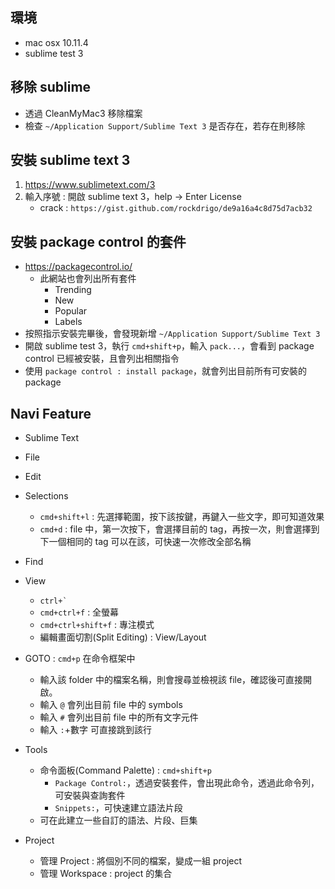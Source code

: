 ## 環境
- mac osx 10.11.4
- sublime test 3

## 移除 sublime

- 透過 CleanMyMac3 移除檔案
- 檢查 `~/Application Support/Sublime Text 3` 是否存在，若存在則移除

## 安裝 sublime text 3

1. https://www.sublimetext.com/3
2. 輸入序號 : 開啟 sublime text 3，help -> Enter License 
	- crack : `https://gist.github.com/rockdrigo/de9a16a4c8d75d7acb32`

## 安裝 package control 的套件

- <https://packagecontrol.io/>
	- 此網站也會列出所有套件
		- Trending
		- New
		- Popular
		- Labels
- 按照指示安裝完畢後，會發現新增 `~/Application Support/Sublime Text 3`
- 開啟 sublime test 3，執行 `cmd+shift+p`，輸入 `pack...`，會看到 package control 已經被安裝，且會列出相關指令
- 使用 `package control : install package`，就會列出目前所有可安裝的 package


## Navi Feature

- Sublime Text

- File

- Edit

- Selections
	- `cmd+shift+l` : 先選擇範圍，按下該按鍵，再鍵入一些文字，即可知道效果
	- `cmd+d` : file 中，第一次按下，會選擇目前的 tag，再按一次，則會選擇到下一個相同的 tag 可以在該，可快速一次修改全部名稱

- Find

- View
	- `` ctrl+` ``
	- `cmd+ctrl+f` : 全螢幕
	- `cmd+ctrl+shift+f` : 專注模式
	- 編輯畫面切割(Split Editing) : View/Layout

- GOTO : `cmd+p` 在命令框架中
	- 輸入該 folder 中的檔案名稱，則會搜尋並檢視該 file，確認後可直接開啟。
	- 輸入 `@` 會列出目前 file 中的 symbols
	- 輸入 `#` 會列出目前 file 中的所有文字元件
	- 輸入 `:`+數字 可直接跳到該行

- Tools
	- 命令面板(Command Palette) : `cmd+shift+p`
		- `Package Control:`，透過安裝套件，會出現此命令，透過此命令列，可安裝與查詢套件
		- `Snippets:`，可快速建立語法片段
	- 可在此建立一些自訂的語法、片段、巨集
- Project
	- 管理 Project : 將個別不同的檔案，變成一組 project
	- 管理 Workspace : project 的集合



